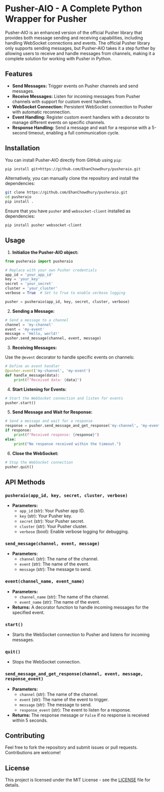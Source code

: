 # Pusher-AIO - A Complete Python Wrapper for Pusher

Pusher-AIO is an enhanced version of the official Pusher library that provides both message sending and receiving capabilities, including handling WebSocket connections and events. The official Pusher library only supports sending messages, but Pusher-AIO takes it a step further by allowing users to receive and handle messages from channels, making it a complete solution for working with Pusher in Python.

## Features

- **Send Messages:** Trigger events on Pusher channels and send messages.
- **Receive Messages:** Listen for incoming messages from Pusher channels with support for custom event handlers.
- **WebSocket Connection:** Persistent WebSocket connection to Pusher with automatic reconnection.
- **Event Handling:** Register custom event handlers with a decorator to manage different events on specific channels.
- **Response Handling:** Send a message and wait for a response with a 5-second timeout, enabling a full communication cycle.

## Installation

You can install Pusher-AIO directly from GitHub using `pip`:

```bash
pip install git+https://github.com/EhanChowdhury/pusheraio.git
```

Alternatively, you can manually clone the repository and install the dependencies:

```bash
git clone https://github.com/EhanChowdhury/pusheraio.git
cd pusheraio
pip install .
```

Ensure that you have `pusher` and `websocket-client` installed as dependencies:

```bash
pip install pusher websocket-client
```

## Usage

1. **Initialize the Pusher-AIO object:**

```python
from pusheraio import pusheraio

# Replace with your own Pusher credentials
app_id = 'your_app_id'
key = 'your_key'
secret = 'your_secret'
cluster = 'your_cluster'
verbose = True  # Set to True to enable verbose logging

pusher = pusheraio(app_id, key, secret, cluster, verbose)
```

2. **Sending a Message:**

```python
# Send a message to a channel
channel = 'my-channel'
event = 'my-event'
message = 'Hello, world!'
pusher.send_message(channel, event, message)
```

3. **Receiving Messages:**

Use the `@event` decorator to handle specific events on channels:

```python
# Define an event handler
@pusher.event('my-channel', 'my-event')
def handle_message(data):
    print(f"Received data: {data}")
```

4. **Start Listening for Events:**

```python
# Start the WebSocket connection and listen for events
pusher.start()
```

5. **Send Message and Wait for Response:**

```python
# Send a message and wait for a response
response = pusher.send_message_and_get_response('my-channel', 'my-event', 'Hello!', 'response-event')
if response:
    print(f"Received response: {response}")
else:
    print("No response received within the timeout.")
```

6. **Close the WebSocket:**

```python
# Stop the WebSocket connection
pusher.quit()
```

## API Methods

### `pusheraio(app_id, key, secret, cluster, verbose)`
- **Parameters:**
  - `app_id` (str): Your Pusher app ID.
  - `key` (str): Your Pusher key.
  - `secret` (str): Your Pusher secret.
  - `cluster` (str): Your Pusher cluster.
  - `verbose` (bool): Enable verbose logging for debugging.

### `send_message(channel, event, message)`
- **Parameters:**
  - `channel` (str): The name of the channel.
  - `event` (str): The name of the event.
  - `message` (str): The message to send.

### `event(channel_name, event_name)`
- **Parameters:**
  - `channel_name` (str): The name of the channel.
  - `event_name` (str): The name of the event.
- **Returns:** A decorator function to handle incoming messages for the specified event.

### `start()`
- Starts the WebSocket connection to Pusher and listens for incoming messages.

### `quit()`
- Stops the WebSocket connection.

### `send_message_and_get_response(channel, event, message, response_event)`
- **Parameters:**
  - `channel` (str): The name of the channel.
  - `event` (str): The name of the event to trigger.
  - `message` (str): The message to send.
  - `response_event` (str): The event to listen for a response.
- **Returns:** The response message or `False` if no response is received within 5 seconds.

## Contributing

Feel free to fork the repository and submit issues or pull requests. Contributions are welcome!

## License

This project is licensed under the MIT License - see the [LICENSE](LICENSE) file for details.